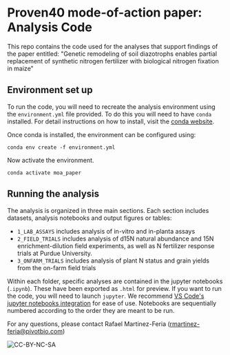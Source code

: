 # Proven40 mode-of-action paper: Analysis Code

This repo contains the code used for the analyses that support findings of the paper entitled: "Genetic remodeling of soil diazotrophs enables partial replacement of synthetic nitrogen fertilizer with biological nitrogen fixation in maize"

## Environment set up

To run the code, you will need to recreate the analysis environment using the `environment.yml` file provided. To do this you will need to have `conda` installed. For detail instructions on how to install, visit the [conda website](https://conda.io/projects/conda/en/latest/user-guide/install/index.html). 

Once conda is installed, the environment can be configured using:

`conda env create -f environment.yml`

Now activate the environment. 

`conda activate moa_paper`

## Running the analysis

The analysis is organized in three main sections. Each section includes datasets, analysis notebooks and output figures or tables:

 - `1_LAB_ASSAYS` includes analysis of in-vitro and in-planta assays
 - `2_FIELD_TRIALS` includes analysis of d15N natural abundance and 15N enrichment-dilution field experiments, as well as N fertilizer response trials at Purdue University.
 - `3_ONFARM_TRIALS` includes analysis of plant N status and grain yields from the on-farm field trials 

 Within each folder, specific analyses are contained in the jupyter notebooks (`.ipynb`). These have been exported as `.html` for preview. If you want to run the code, you will need to launch `jupyter`. We recommend [VS Code's jupyter notebooks integration](https://code.visualstudio.com/docs/datascience/jupyter-notebooks) for ease of use. Notebooks are sequentially numbered according to the order they are meant to be run.

 For any questions, please contact Rafael Martinez-Feria ([rmartinez-feria@pivotbio.com](mailto:rmartinez-feria@pivotbio.com))

![CC-BY-NC-SA](https://mirrors.creativecommons.org/presskit/buttons/88x31/png/by-nc-sa.png)

